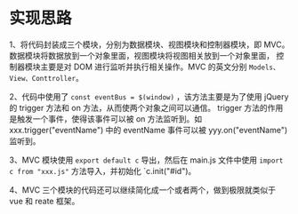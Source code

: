 # 实现思路
1、将代码封装成三个模块，分别为数据模块、视图模块和控制器模块，即 MVC。数据模块将数据放到一个对象里面，视图模块将视图相关放到一个对象里面，
控制器模块主要是对 DOM 进行监听并执行相关操作。MVC 的英文分别 `Models、View、Conttroller`。

2、代码中使用了 `const eventBus = $(window)` ，该方法主要是为了使用 jQuery 的 trigger 方法和 on 方法，从而使两个对象之间可以通信。
trigger 方法的作用是触发一个事件，使得该事件可以被 on 方法监听到。如 xxx.trigger("eventName") 中的 eventName 事件可以被 yyy.on("eventName") 监听到。

3、MVC 模块使用 `export default c` 导出，然后在 main.js 文件中使用 `import c from "xxx.js"` 方法导入，并初始化 `c.init("#id")。

4、MVC 三个模块的代码还可以继续简化成一个或者两个，做到极限就类似于 vue 和 reate 框架。
